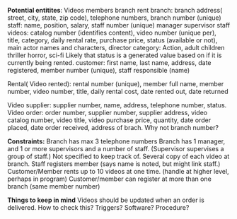 **Potential entitites**:
Videos
members
branch
rent
branch: branch address( street, city, state, zip code), telephone numbers, branch number (unique)
staff: name, position, salary, staff number (unique)
	manager 
	supervisor
	staff
videos: catalog number (identifies content), video number (unique per), title, category, daily rental rate, purchase price, status (available or not), main actor names and characters, director
	category: Action, adult children thriller horror, sci-fi
	Likely that status is a generated value based on if it is currently being rented.
customer: first name, last name, address, date registered, member number (unique), staff responsible (name)

Rental( Video rented): rental number (unique), member full name, member number, video number, title, daily rental cost, date rented out, date returned

Video supplier: supplier number, name, address, telephone number, status.
Video order: order number, supplier number, supplier address, video catalog number, video title, video purchase price, quantity, date order placed, date order received, address of brach.
	Why not branch number?





**Constraints:**
Branch has max 3 telephone numbers
Branch has 1 manager, and 1 or more supervisors and a number of staff.
(Supervisor  supervises a group of staff.) Not specified to keep track of.
Several copy of each video at branch.
Staff registers member (says name is noted, but might link staff.)
Customer/Member rents up to 10 videos at one time. (handle at higher level, perhaps in program)
Customer/member can register at more than one branch (same member number)

**Things to keep in mind**
Videos should be updated when an order is delivered. How to check this? Triggers? Software? Procedure?


